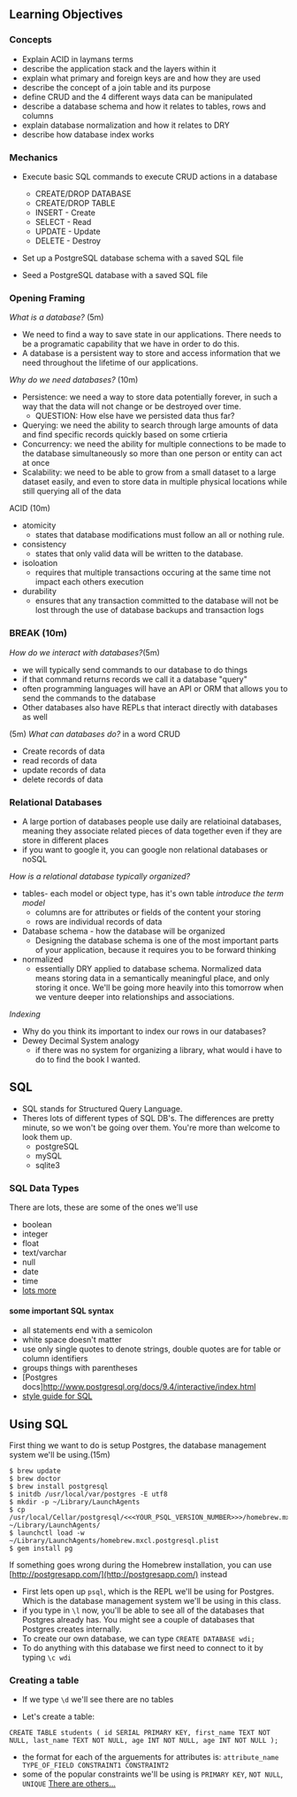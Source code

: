 ## Learning Objectives

### Concepts
- Explain ACID in laymans terms
- describe the application stack and the layers within it
- explain what primary and foreign keys are and how they are used
- describe the concept of a join table and its purpose
- define CRUD and the 4 different ways data can be manipulated
- describe a database schema and how it relates to tables, rows and columns
- explain database normalization and how it relates to DRY
- describe how database index works

### Mechanics
- Execute basic SQL commands to execute CRUD actions in a database
  - CREATE/DROP DATABASE
  - CREATE/DROP TABLE
  - INSERT - Create
  - SELECT - Read
  - UPDATE - Update
  - DELETE - Destroy

- Set up a PostgreSQL database schema with a saved SQL file
- Seed a PostgreSQL database with a saved SQL file

### Opening Framing
_What is a database?_ (5m)
- We need to find a way to save state in our applications. There needs to be a programatic capability that we have in order to do this.
- A database is a persistent way to store and access information that we need throughout the lifetime of our applications.

_Why do we need databases?_ (10m)
- Persistence: we need a way to store data potentially forever, in such a way that the data will not change or be destroyed over time.
  - QUESTION: How else have we persisted data thus far?
- Querying: we need the ability to search through large amounts of data and find specific records quickly based on some crtieria
- Concurrency: we need the ability for multiple connections to be made to the database simultaneously so more than one person or entity can act at once
- Scalability: we need to be able to grow from a small dataset to a large dataset easily, and even to store data in multiple physical locations while still querying all of the data

ACID (10m)
- atomicity
  - states that database modifications must follow an all or nothing rule.
- consistency
  - states that only valid data will be written to the database.
- isoloation
  - requires that multiple transactions occuring at the same time not impact each others execution
- durability
  - ensures that any transaction committed to the database will not be lost through the use of database backups and transaction logs

### BREAK (10m)

_How do we interact with databases?_(5m)
- we will typically send commands to our database to do things
- if that command returns records we call it a database "query"
- often programming languages will have an API or ORM that allows you to send the commands to the database
- Other databases also have REPLs that interact directly with databases as well

(5m)
_What can databases do?_
in a word CRUD
- Create records of data
- read records of data
- update records of data
- delete records of data

### Relational Databases
- A large portion of databases people use daily are relatioinal databases, meaning they associate related pieces of data together even if they are store in different places
- if you want to google it, you can google non relational databases or noSQL

_How is a relational database typically organized?_
- tables- each model or object type, has it's own table *introduce the term model*
  - columns are for attributes or fields of the content your storing
  - rows are individual records of data
- Database schema - how the database will be organized
  - Designing the database schema is one of the most important parts of your application, because it requires you to be forward thinking
- normalized
  - essentially DRY applied to database schema. Normalized data means storing data in a semantically meaningful place, and only storing it once. We'll be going more heavily into this tomorrow when we venture deeper into relationships and associations.

_Indexing_
- Why do you think its important to index our rows in our databases?
- Dewey Decimal System analogy
  - if there was no system for organizing a library, what would i have to do to find the book I wanted.



## SQL
- SQL stands for Structured Query Language.
- Theres lots of different types of SQL DB's. The differences are pretty minute, so we won't be going over them. You're more than welcome to look them up.
  - postgreSQL
  - mySQL
  - sqlite3

### SQL Data Types
There are lots, these are some of the ones we'll use
- boolean
- integer
- float
- text/varchar
- null
- date
- time
- [lots more](http://www.postgresql.org/docs/9.3/interactive/datatype.html)

#### some important SQL syntax
- all statements end with a semicolon
- white space doesn't matter
- use only single quotes to denote strings, double quotes are for table or column identifiers
- groups things with parentheses
- [Postgres docs]http://www.postgresql.org/docs/9.4/interactive/index.html
- [style guide for SQL](http://leshazlewood.com/software-engineering/sql-style-guide/)

## Using SQL
First thing we want to do is setup Postgres, the database management system we'll be using.(15m)

```
$ brew update
$ brew doctor
$ brew install postgresql
$ initdb /usr/local/var/postgres -E utf8
$ mkdir -p ~/Library/LaunchAgents
$ cp /usr/local/Cellar/postgresql/<<<YOUR_PSQL_VERSION_NUMBER>>>/homebrew.mxcl.postgresql.plist ~/Library/LaunchAgents/
$ launchctl load -w ~/Library/LaunchAgents/homebrew.mxcl.postgresql.plist
$ gem install pg
```

If something goes wrong during the Homebrew installation, you can use [http://postgresapp.com/](http://postgresapp.com/) instead

- First lets open up `psql`, which is the REPL we'll be using for Postgres. Which is the database management system we'll be using in this class.
- if you type in `\l` now, you'll be able to see all of the databases that Postgres already has. You might see a couple of databases that Postgres creates internally.
- To create our own database, we can type `CREATE DATABASE wdi;`
- To do anything with this database we first need to connect to it by typing `\c wdi`

### Creating a table
- If we type `\d` we'll see there are no tables

- Let's create a table:

`CREATE TABLE students ( id SERIAL PRIMARY KEY, first_name TEXT NOT NULL, last_name TEXT NOT NULL, age INT NOT NULL, age INT NOT NULL );`

- the format for each of the arguements for attributes is: `attribute_name TYPE_OF_FIELD CONSTRAINT1 CONSTRAINT2`
- some of the popular constraints we'll be using is `PRIMARY KEY`, `NOT NULL`, `UNIQUE` [There are others...](http://www.postgresql.org/docs/8.1/static/ddl-constraints.html)
